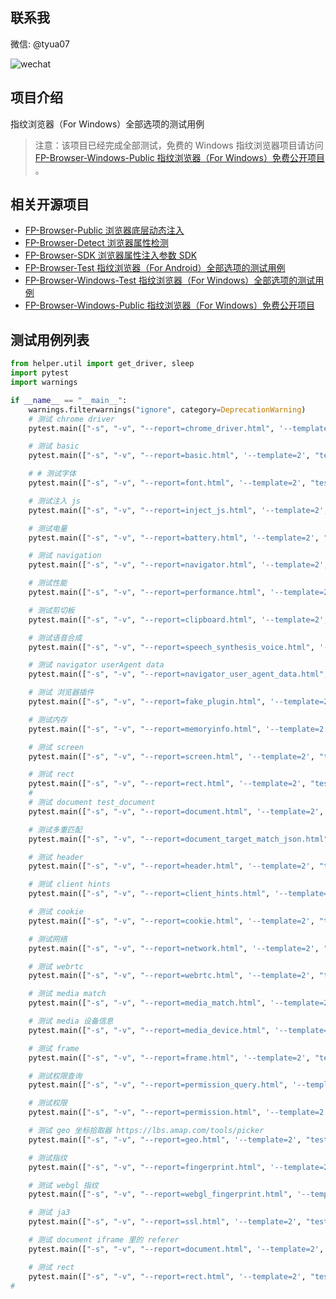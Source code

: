 ## 联系我
微信: @tyua07

![wechat](https://github.com/tyua07/FP-Browser-Detect/raw/master/docs/wechat.jpg)

## 项目介绍

指纹浏览器（For Windows）全部选项的测试用例

>注意：该项目已经完成全部测试，免费的 Windows 指纹浏览器项目请访问 [FP-Browser-Windows-Public 指纹浏览器（For Windows）免费公开项目](https://github.com/tyua07/FP-Browser-Windows-Public) 。

## 相关开源项目
* [FP-Browser-Public 浏览器底层动态注入](https://github.com/tyua07/FP-Browser-Public) 
* [FP-Browser-Detect 浏览器属性检测](https://github.com/tyua07/FP-Browser-Detect)
* [FP-Browser-SDK 浏览器属性注入参数 SDK](https://github.com/tyua07/FP-Browser-SDK)
* [FP-Browser-Test 指纹浏览器（For Android）全部选项的测试用例](https://github.com/tyua07/FP-Browser-Test)
* [FP-Browser-Windows-Test 指纹浏览器（For Windows）全部选项的测试用例](https://github.com/tyua07/FP-Browser-Windows-Test)
* [FP-Browser-Windows-Public 指纹浏览器（For Windows）免费公开项目](https://github.com/tyua07/FP-Browser-Windows-Public)
## 测试用例列表

```python
from helper.util import get_driver, sleep
import pytest
import warnings

if __name__ == "__main__":
    warnings.filterwarnings("ignore", category=DeprecationWarning)
    # 测试 chrome driver
    pytest.main(["-s", "-v", "--report=chrome_driver.html", '--template=2', "testcase/test_chrome_driver.py"])

    # 测试 basic
    pytest.main(["-s", "-v", "--report=basic.html", '--template=2', "testcase/test_basic.py"])

    # # 测试字体
    pytest.main(["-s", "-v", "--report=font.html", '--template=2', "testcase/test_font.py"])

    # 测试注入 js
    pytest.main(["-s", "-v", "--report=inject_js.html", '--template=2', "testcase/test_inject_js.py"])

    # 测试电量
    pytest.main(["-s", "-v", "--report=battery.html", '--template=2', "testcase/test_battery.py"])

    # 测试 navigation
    pytest.main(["-s", "-v", "--report=navigator.html", '--template=2', "testcase/test_navigator.py"])

    # 测试性能
    pytest.main(["-s", "-v", "--report=performance.html", '--template=2', "testcase/test_performance.py"])

    # 测试剪切板
    pytest.main(["-s", "-v", "--report=clipboard.html", '--template=2', "testcase/test_clipboard.py"])

    # 测试语音合成
    pytest.main(["-s", "-v", "--report=speech_synthesis_voice.html", '--template=2', "testcase/test_speech_synthesis_voice.py"])

    # 测试 navigator userAgent data
    pytest.main(["-s", "-v", "--report=navigator_user_agent_data.html", '--template=2', "testcase/test_navigator_user_agent_data.py"])

    # 测试 浏览器插件
    pytest.main(["-s", "-v", "--report=fake_plugin.html", '--template=2', "testcase/test_fake_plugin.py"])

    # 测试内存
    pytest.main(["-s", "-v", "--report=memoryinfo.html", '--template=2', "testcase/test_memoryinfo.py"])

    # 测试 screen
    pytest.main(["-s", "-v", "--report=screen.html", '--template=2', "testcase/test_screen.py"])

    # 测试 rect
    pytest.main(["-s", "-v", "--report=rect.html", '--template=2', "testcase/test_rect.py"])
    #
    # 测试 document test_document
    pytest.main(["-s", "-v", "--report=document.html", '--template=2', "testcase/test_document.py"])

    # 测试多重匹配
    pytest.main(["-s", "-v", "--report=document_target_match_json.html", '--template=2', "testcase/test_document_target_match_json.py"])

    # 测试 header
    pytest.main(["-s", "-v", "--report=header.html", '--template=2', "testcase/test_header.py"])

    # 测试 client hints
    pytest.main(["-s", "-v", "--report=client_hints.html", '--template=2', "testcase/test_client_hints.py"])

    # 测试 cookie
    pytest.main(["-s", "-v", "--report=cookie.html", '--template=2', "testcase/test_cookie.py"])

    # 测试网络
    pytest.main(["-s", "-v", "--report=network.html", '--template=2', "testcase/test_network.py"])

    # 测试 webrtc
    pytest.main(["-s", "-v", "--report=webrtc.html", '--template=2', "testcase/test_webrtc.py"])

    # 测试 media match
    pytest.main(["-s", "-v", "--report=media_match.html", '--template=2', "testcase/test_media_match.py"])

    # 测试 media 设备信息
    pytest.main(["-s", "-v", "--report=media_device.html", '--template=2', "testcase/test_media_device.py"])

    # 测试 frame
    pytest.main(["-s", "-v", "--report=frame.html", '--template=2', "testcase/test_frame.py"])

    # 测试权限查询
    pytest.main(["-s", "-v", "--report=permission_query.html", '--template=2', "testcase/test_permission_query.py"])

    # 测试权限
    pytest.main(["-s", "-v", "--report=permission.html", '--template=2', "testcase/test_permission.py"])

    # 测试 geo 坐标拾取器 https://lbs.amap.com/tools/picker
    pytest.main(["-s", "-v", "--report=geo.html", '--template=2', "testcase/test_geo.py"])

    # 测试指纹
    pytest.main(["-s", "-v", "--report=fingerprint.html", '--template=2', "testcase/test_fingerprint.py"])

    # 测试 webgl 指纹
    pytest.main(["-s", "-v", "--report=webgl_fingerprint.html", '--template=2', "testcase/test_webgl_fingerprint.py"])

    # 测试 ja3
    pytest.main(["-s", "-v", "--report=ssl.html", '--template=2', "testcase/test_ssl.py"])

    # 测试 document iframe 里的 referer
    pytest.main(["-s", "-v", "--report=document.html", '--template=2', "testcase/test_document_iframe.py"])

    # 测试 rect
    pytest.main(["-s", "-v", "--report=rect.html", '--template=2', "testcase/test_rect.py"])
#
```